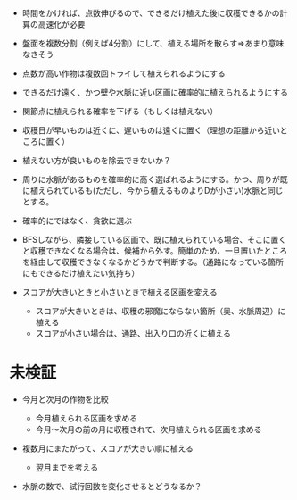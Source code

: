 - 時間をかければ、点数伸びるので、できるだけ植えた後に収穫できるかの計算の高速化が必要
- 盤面を複数分割（例えば4分割）にして、植える場所を散らす⇒あまり意味なさそう
- 点数が高い作物は複数回トライして植えられるようにする
- できるだけ遠く、かつ壁や水脈に近い区画に確率的に植えられるようにする
- 関節点に植えられる確率を下げる（もしくは植えない）
- 収穫日が早いものは近くに、遅いものは遠くに置く（理想の距離から近いところに置く）
- 植えない方が良いものを除去できないか？


- 周りに水脈があるものを確率的に高く選ばれるようにする。かつ、周りが既に植えられているも(ただし、今から植えるものよりDが小さい)水脈と同じとする。
- 確率的にではなく、貪欲に選ぶ
- BFSしながら、隣接している区画で、既に植えられている場合、そこに置くと収穫できなくなる場合は、候補から外す。簡単のため、一旦置いたところを経由して収穫できなくなるかどうかで判断する。（通路になっている箇所にもできるだけ植えたい気持ち）
- スコアが大きいときと小さいときで植える区画を変える
    - スコアが大きいときは、収穫の邪魔にならない箇所（奥、水脈周辺）に植える
    - スコアが小さい場合は、通路、出入り口の近くに植える

#  未検証

- 今月と次月の作物を比較
    - 今月植えられる区画を求める
    - 今月～次月の前の月に収穫されて、次月植えられる区画を求める

- 複数月にまたがって、スコアが大きい順に植える
    - 翌月までを考える


- 水脈の数で、試行回数を変化させるとどうなるか？


